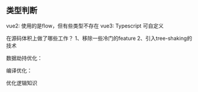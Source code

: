 ## 类型判断
vue2: 使用的是flow，但有些类型不存在
vue3: Typescript 可自定义


在源码体积上做了哪些工作？
1、移除一些冷门的feature
2、引入tree-shaking的技术


数据劫持优化：



编译优化：



优化逻辑知识





